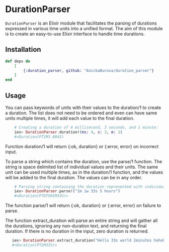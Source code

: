 # DurationParser

`DurationParser` is an Elixir module that facilitates the parsing of durations expressed in various time units into a unified format. The aim of this module is to create an easy-to-use Elixir interface to handle time durations.

## Installation

```Elixir
def deps do
    [
        {:duration_parser, github: "AnickaBurova/duration_parser"}
    ]
end
```


## Usage
You can pass keywords of units with their values to the duration/1 to create a duration. The list does not need to be ordered and even can have same units multiple times, it will add each value to the final duration.

```elixir
    # Creating a duration of 4 millisecond, 3 seconds, and 1 minute:
    iex> DurationParser.duration!(ms: 4, s: 3, m: 1)
    #<Duration(PT1M3.004S)
```
Function duration/1 will return {:ok, duration} or {:error, error} on incorrect input.

To parse a string which contains the duration, use the parse/1 function. The string is space delimited list of individual values and their units. The same unit can be used multiple times, as in the duration/1 function, and the values will be added to the final duration. The values can be in any order.

```elixir
    # Parsing string containing the duration represented with individual values and their units
    iex> DurationParser.parse!("1m 1w 33s 5 hours")
    #<Duration(P7DT5H1M33S)>
```
The function parse/1 will return {:ok, duration} or {:error, error} on failure to parse.

The function extract_duration will parse an entire string and will gather all the durations, ignoring any non-duration text, and returning the final duration. If there is no duration in the input, zero duration is returned.
```elixir
   iex> DurationParser.extract_duration("Hello 33s world 2minutes hohoho")
   #<Duration(PT2M33S)>
```